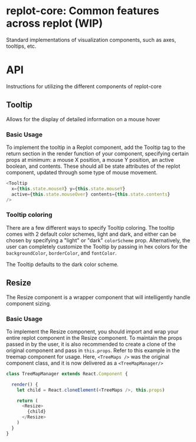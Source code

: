 # replot-core: Common features across replot (WIP)
Standard implementations of visualization components, such as axes, tooltips, etc.

# API
Instructions for utilizing the different components of replot-core

## Tooltip
Allows for the display of detailed information on a mouse hover

### Basic Usage
To implement the tooltip in a Replot component, add the Tooltip tag to the return
section in the render function of your component, specifying certain props at minimum:
a mouse X position, a mouse Y position, an active boolean, and contents. These
should all be state attributes of the replot component, updated through some type
of mouse movement.

```javascript
<Tooltip
  x={this.state.mouseX} y={this.state.mouseY}
  active={this.state.mouseOver} contents={this.state.contents}
/>
```

### Tooltip coloring
There are a few different ways to specify Tooltip coloring. The tooltip comes with
2 default color schemes, light and dark, and either can be chosen by specifying
a "light" or "dark" `colorScheme` prop. Alternatively, the user can completely
customize the Tooltip by passing in hex colors for the `backgroundColor`,
`borderColor`, and `fontColor`.

The Tooltip defaults to the dark color scheme.

## Resize
The Resize component is a wrapper component that will intelligently handle component sizing.

### Basic Usage
To implement the Resize component, you should import and wrap your entire replot
component in the Resize component. To maintain the props passed in by the user,
it is also recommended to create a clone of the original component and pass in
`this.props`. Refer to this example in the treemap component for usage. Here,
`<TreeMaps />` was the original component class, and it is now delivered as a
`<TreeMapManager/>`

```javascript
class TreeMapManager extends React.Component {

  render() {
    let child = React.cloneElement(<TreeMaps />, this.props)

    return (
      <Resize>
        {child}
      </Resize>
    )
  }
}
```
